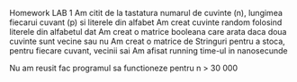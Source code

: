 Homework LAB 1 
Am citit de la tastatura numarul de cuvinte (n), lungimea fiecarui cuvant (p) si literele din alfabet
Am creat cuvinte random folosind literele din alfabetul dat
Am creat o matrice booleana care arata daca doua cuvinte sunt vecine sau nu
Am creat o matrice de Stringuri pentru a stoca, pentru fiecare cuvant, vecinii sai
Am afisat running time-ul in nanosecunde

Nu am reusit fac programul sa functioneze pentru n > 30 000
